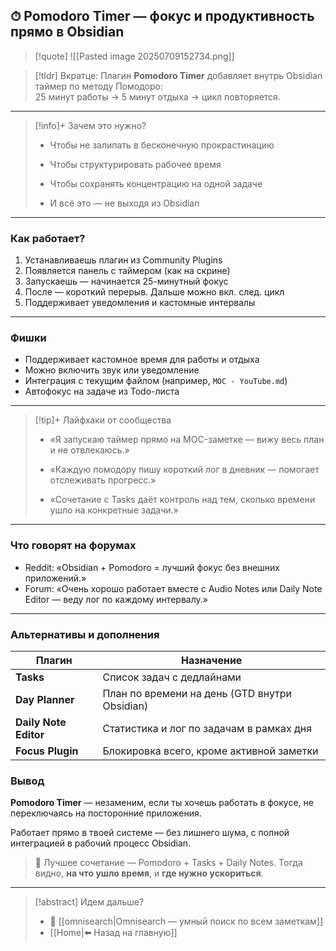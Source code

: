 ## ⏱ Pomodoro Timer — фокус и продуктивность прямо в Obsidian

>[!quote] ![[Pasted image 20250709152734.png]]

> [!tldr] Вкратце:
> Плагин **Pomodoro Timer** добавляет внутрь Obsidian таймер по методу Помодоро:  
25 минут работы → 5 минут отдыха → цикл повторяется. 

---

> [!info]+ Зачем это нужно?
> 
> - Чтобы не залипать в бесконечную прокрастинацию
>     
> - Чтобы структурировать рабочее время
>     
> - Чтобы сохранять концентрацию на одной задаче
>     
> - И всё это — не выходя из Obsidian
>     

---

### Как работает?

1. Устанавливаешь плагин из Community Plugins
2. Появляется панель с таймером (как на скрине)
3. Запускаешь — начинается 25-минутный фокус
4. После — короткий перерыв. Дальше можно вкл. след. цикл
5. Поддерживает уведомления и кастомные интервалы

---

### Фишки

- Поддерживает кастомное время для работы и отдыха
- Можно включить звук или уведомление
- Интеграция с текущим файлом (например, `MOC - YouTube.md`)
- Автофокус на задаче из Todo-листа

---

> [!tip]+ Лайфхаки от сообщества
> 
> - «Я запускаю таймер прямо на MOC-заметке — вижу весь план и не отвлекаюсь.»
>     
> - «Каждую помодору пишу короткий лог в дневник — помогает отслеживать прогресс.»
>     
> - «Сочетание с Tasks даёт контроль над тем, сколько времени ушло на конкретные задачи.»
>     

---

### Что говорят на форумах

- Reddit: «Obsidian + Pomodoro = лучший фокус без внешних приложений.»
- Forum: «Очень хорошо работает вместе с Audio Notes или Daily Note Editor — веду лог по каждому интервалу.»

---

### Альтернативы и дополнения

|Плагин|Назначение|
|---|---|
|**Tasks**|Список задач с дедлайнами|
|**Day Planner**|План по времени на день (GTD внутри Obsidian)|
|**Daily Note Editor**|Статистика и лог по задачам в рамках дня|
|**Focus Plugin**|Блокировка всего, кроме активной заметки|
### Вывод

**Pomodoro Timer** — незаменим, если ты хочешь работать в фокусе, не переключаясь на посторонние приложения.  

Работает прямо в твоей системе — без лишнего шума, с полной интеграцией в рабочий процесс Obsidian.

> 🔁 Лучшее сочетание — Pomodoro + Tasks + Daily Notes. Тогда видно, **на что ушло время**, и **где нужно ускориться**.


---
> [!abstract] Идем дальше?
> - 🧠 [[omnisearch|Omnisearch — умный поиск по всем заметкам]]
> - [[Home|⬅️ Назад на главную]]